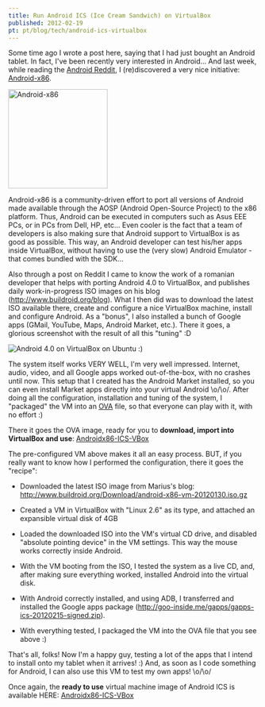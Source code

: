 ```yaml
---
title: Run Android ICS (Ice Cream Sandwich) on VirtualBox
published: 2012-02-19
pt: pt/blog/tech/android-ics-virtualbox
---
```


Some time ago I wrote a post here, saying that I had just bought an Android tablet.
In fact, I've been recently very interested in Android...
And last week, while reading the [Android Reddit][1], I (re)discovered a very nice initiative:
[Android-x86][2].

<div id="imgdiv-x86"><style type="text/css" scoped> #imgdiv-x86 img { width:200px };</style>

 ![Android-x86](/files/imgs/2012-02_Android-x86.png)

</div>

Android-x86 is a community-driven effort to port all versions of Android made available through the AOSP (Android Open-Source Project) to the x86 platform.
Thus, Android can be executed in computers such as Asus EEE PCs, or in PCs from Dell, HP, etc...
Even cooler is the fact that a team of developers is also making sure that Android support to VirtualBox is as good as possible.
This way, an Android developer can test his/her apps inside VirtualBox,
without having to use the (very slow) Android Emulator - that comes bundled with the SDK...

Also through a post on Reddit I came to know the work of a romanian developer that helps with porting Android 4.0 to VirtualBox,
and publishes daily work-in-progress ISO images on his blog (<http://www.buildroid.org/blog>).
What I then did was to download the latest ISO available there, create and configure a nice VirtualBox machine, install and configure Android.
As a "bonus", I also installed a bunch of Google apps (GMail, YouTube, Maps, Android Market, etc.).
There it goes, a glorious screenshot with the result of all this "tuning" :D

<!--more-->

![Android 4.0 on VirtualBox on Ubuntu :)](/files/imgs/2012-02_android-x86-ss.png)

The system itself works VERY WELL, I'm very well impressed.
Internet, audio, video, and all Google apps worked out-of-the-box, with no crashes until now.
This setup that I created has the Android Market installed,
so you can even install Market apps directly into your virtual Android \o/\o/.
After doing all the configuration, installation and tuning of the system,
I "packaged" the VM into an [OVA][3] file, so that everyone can play with it, with no effort :)

There it goes the OVA image, ready for you to **download, import into VirtualBox and use**: [Androidx86-ICS-VBox][4]

The pre-configured VM above makes it all an easy process.
BUT, if you really want to know how I performed the configuration, there it goes the "recipe":

  * Downloaded the latest ISO image from Marius's blog:  <http://www.buildroid.org/Download/android-x86-vm-20120130.iso.gz>

  * Created a VM in VirtualBox with "Linux 2.6" as its type, and attached an expansible virtual disk of 4GB

  * Loaded the downloaded ISO into the VM's virtual CD drive, and disabled "absolute pointing device" in the VM settings.
    This way the mouse works correctly inside Android.

  * With the VM booting from the ISO, I tested the system as a live CD, and, after making sure everything worked,
    installed Android into the virtual disk.

  * With Android correctly installed, and using ADB,
    I transferred and installed the Google apps package (<http://goo-inside.me/gapps/gapps-ics-20120215-signed.zip>).

  * With everything tested, I packaged the VM into the OVA file that you see above :)

That's all, folks!
Now I'm a happy guy, testing a lot of the apps that I intend to install onto my tablet when it arrives! :)
And, as soon as I code something for Android, I can also use this VM to test my own apps! \\o/\\o/

Once again, the **ready to use** virtual machine image of Android ICS is available HERE: [Androidx86-ICS-VBox][4]

[1]: <http://www.reddit.com/r/Android>
[2]: <http://www.android-x86.org>
[3]: <http://en.wikipedia.org/wiki/Open_Virtualization_Format>
[4]: <https://mega.co.nz/#!bVN0GKRD!GSBzVlcjpu4GFZJYA5WpmzKf6-N_jkJzA8TsiS2pfvA>

